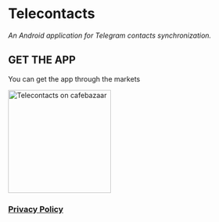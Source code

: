 # Telecontacts
_An Android application for Telegram contacts synchronization._

## GET THE APP
You can get the app through the markets

<a class='MarketLink' href='https://cafebazaar.ir/app/org.ibben.telecontacts/?l=en'>
			<img src='https://s.cafebazaar.ir/2/images/get-cafebazaar-en.png'
					 alt='Telecontacts on cafebazaar'
           width='210'></a>

### <a href='privacy_policy'>Privacy Policy</a>